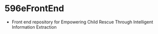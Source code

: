 # 596eFrontEnd
- Front end repository for Empowering Child Rescue Through Intelligent Information Extraction
